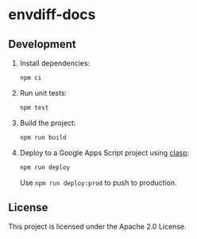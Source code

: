 # envdiff-docs

## Development

1. Install dependencies:
   ```sh
   npm ci
   ```
2. Run unit tests:
   ```sh
   npm test
   ```
3. Build the project:
   ```sh
   npm run build
   ```
4. Deploy to a Google Apps Script project using [clasp](https://github.com/google/clasp):
   ```sh
   npm run deploy
   ```
   Use `npm run deploy:prod` to push to production.

## License

This project is licensed under the Apache 2.0 License.
